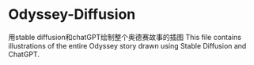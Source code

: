 # Odyssey-Diffusion
用stable diffusion和chatGPT绘制整个奥德赛故事的插图
This file contains illustrations of the entire Odyssey story drawn using Stable Diffusion and ChatGPT.

